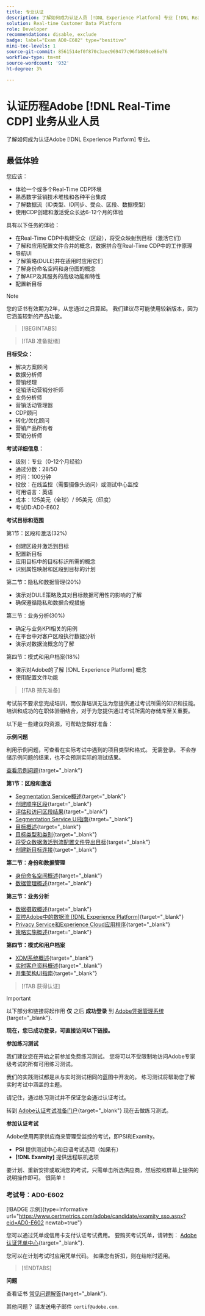 ```yaml
---
title: 专业认证
description: 了解如何成为认证人员 [!DNL Experience Platform] 专业 [!DNL Real-Time Customer Data Platform]
solution: Real-time Customer Data Platform
role: Developer
recommendations: disable, exclude
badge: label="Exam AD0-E602" type="besitive"
mini-toc-levels: 1
source-git-commit: 8561514ef0f870c3aec969477c96fb809ce86e76
workflow-type: tm+mt
source-wordcount: '932'
ht-degree: 3%

---
```


# 认证历程Adobe [!DNL Real-Time CDP] 业务从业人员

了解如何成为认证Adobe [!DNL Experience Platform] 专业。

## 最低体验

您应该：

* 体验一个或多个Real-Time CDP环境
* 熟悉数字营销技术堆栈和各种平台集成
* 了解数据流（ID类型、ID同步、受众、区段、数据模型）
* 使用CDP创建和激活受众长达6-12个月的体验

具有以下任务的体验：

* 在Real-Time CDP中构建受众（区段），将受众映射到目标（激活它们）
* 了解和应用配置文件合并的概念，数据拼合在Real-Time CDP中的工作原理
* 导航UI
* 了解策略(DULE)并在适用时应用它们
* 了解身份命名空间和身份图的概念
* 了解AEP及其服务的高级功能和特性
* 配置新目标

>[!NOTE]
>
>您的证书有效期为2年，从您通过之日算起。 我们建议尽可能使用较新版本，因为它涵盖较新的产品功能。

>[!BEGINTABS]

>[!TAB 准备就绪]

**目标受众：**

* 解决方案顾问
* 数据分析师
* 营销经理
* 促销活动营销分析师
* 业务分析师
* 营销活动管理器
* CDP顾问
* 转化/优化顾问
* 营销产品所有者
* 营销分析师

**考试详细信息：**

* 级别：专业（0-12个月经验）
* 通过分数：28/50
* 时间：100分钟
* 投放：在线监控（需要摄像头访问）或测试中心监控
* 可用语言：英语
* 成本：125美元（全球）/ 95美元（印度）
* 考试ID:AD0-E602

**考试目标和范围**

第1节：区段和激活(32%)

* 创建区段并激活到目标
* 配置新目标
* 应用目标中的目标标识所需的概念
* 识别属性映射和区段到目标的计划

第二节：隐私和数据管理(20%)

* 演示对DULE策略及其对目标数据可用性的影响的了解
* 确保遵循隐私和数据合规措施

第三节：业务分析(30%)

* 确定与业务KPI相关的用例
* 在平台中对客户区段执行数据分析
* 演示对数据流概念的了解

第四节：模式和用户档案(18%)

* 演示对Adobe的了解 [!DNL Experience Platform] 概念
* 使用配置文件功能

>[!TAB 预先准备]

考试前不要求您完成培训，而仅靠培训无法为您提供通过考试所需的知识和技能。 培训和成功的在职体验相结合，对于为您提供通过考试所需的存储库至关重要。

以下是一些建议的资源，可帮助您做好准备：

**示例问题**

利用示例问题，可查看在实际考试中遇到的项目类型和格式。 无需登录。 不会存储示例问题的结果，也不会预测实际的测试结果。

[查看示例问题](https://scorpion.caveon.com/launchpad/ad3-e602-adobe-real-time-cdp-business-practitioner-professional-sample-questions){target="_blank"}

**第1节：区段和激活**

* [Segmentation Service概述](https://experienceleague.adobe.com/docs/experience-platform/segmentation/home.html?lang=en){target="_blank"}
* [创建顺序区段](https://experienceleague.adobe.com/docs/platform-learn/tutorials/segments/create-sequential-segments.html?lang=en){target="_blank"}
* [评估和访问区段结果](https://experienceleague.adobe.com/docs/experience-platform/segmentation/tutorials/evaluate-a-segment.html?lang=en){target="_blank"}
* [Segmentation Service UI指南](https://experienceleague.adobe.com/docs/experience-platform/segmentation/ui/overview.html?lang=en#scheduled-segmentation){target="_blank"}
* [目标概述](https://experienceleague.adobe.com/docs/experience-platform/destinations/home.html?lang=en){target="_blank"}
* [目标类型和类别](https://experienceleague.adobe.com/docs/experience-platform/destinations/destination-types.html?lang=en){target="_blank"}
* [将受众数据激活到流配置文件导出目标](https://experienceleague.adobe.com/docs/experience-platform/destinations/ui/activate/activate-streaming-profile-destinations.html?lang=en){target="_blank"}
* [创建新目标连接](https://experienceleague.adobe.com/docs/experience-platform/destinations/ui/connect-destination.html?lang=en){target="_blank"}

**第二节：身份和数据管理**

* [身份命名空间概述](https://experienceleague.adobe.com/docs/experience-platform/identity/namespaces.html?lang=zh-Hans){target="_blank"}
* [数据管理概述](https://experienceleague.adobe.com/docs/experience-platform/data-governance/home.html?lang=zh-Hans){target="_blank"}

**第三节：业务分析**

* [数据摄取概述](https://experienceleague.adobe.com/docs/experience-platform/ingestion/home.html?lang=en){target="_blank"}
* [监控Adobe中的数据流 [!DNL Experience Platform]](https://experienceleague.adobe.com/docs/platform-learn/tutorials/monitoring/data-monitoring.html?lang=en){target="_blank"}
* [Privacy Service和Experience Cloud应用程序](https://experienceleague.adobe.com/docs/experience-platform/privacy/experience-cloud-apps.html?lang=en){target="_blank"}
* [策略实施概述](https://experienceleague.adobe.com/docs/experience-platform/data-governance/enforcement/overview.html?lang=en){target="_blank"}

**第四节：模式和用户档案**

* [XDM系统概述](https://experienceleague.adobe.com/docs/experience-platform/xdm/home.html?lang=en){target="_blank"}
* [实时客户资料概述](https://experienceleague.adobe.com/docs/experience-platform/rtcdp/profile/profile-overview.html?lang=en){target="_blank"}
* [并集架构UI指南](https://experienceleague.adobe.com/docs/experience-platform/profile/union-schemas/union-schema.html?lang=zh-Hans?lang=cn){target="_blank"}

>[!TAB 获得认证]

>[!IMPORTANT]
>
>以下部分和链接将起作用 **仅**  之后 **成功登录** 到 [Adobe凭据管理系统](http://www.certmetrics.com/adobe){target="_blank"}.

**现在，您已成功登录，可直接访问以下链接。**

**参加练习测试**

我们建议您在开始之前参加免费练习测试。 您将可以不受限制地访问Adobe专家级考试的所有可用练习测试。

我们的实践测试都是从与实时测试相同的蓝图中开发的。 练习测试将帮助您了解实时考试中涵盖的主题。

请记住，通过练习测试并不保证您会通过认证考试。

转到 [Adobe认证考试准备门户](https://www.certmetrics.com/adobe/candidate/gmetrix_sso.aspx){target="_blank"} 现在去做练习测试。

**参加认证考试**

Adobe使用两家供应商来管理受监控的考试，即PSI和Examity。

* **PSI** 提供测试中心和日语考试选项（如果有）
* **[!DNL Examity]** 提供远程联机选项

要计划、重新安排或取消您的考试，只需单击所选供应商，然后按照屏幕上提供的说明操作即可。 很简单！

### 考试号：AD0-E602

[!BADGE 示例]{type=Informative url="https://www.certmetrics.com/adobe/candidate/examity_sso.aspx?eid=AD0-E602 newtab=true"}

您可以通过凭单或信用卡支付认证考试费用。 要购买考试凭单，请转到： [Adobe认证凭单中心](https://market.xvoucher.com/adobe/global){target="_blank"}.

您可以在计划考试时应用凭单代码。 如果您有折扣，则在结帐时适用。

>[!ENDTABS]

**问题**

查看证书 [常见问题解答](https://experienceleague.adobe.com/docs/certification/certification/faq.html?lang=en){target="_blank"}.

其他问题？ 请发送电子邮件 `certif@adobe.com`.
